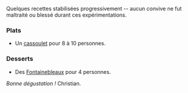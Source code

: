 Quelques recettes stabilisées progressivement -- aucun convive ne fut
maltraité ou blessé durant ces expérimentations.

### Plats<a id="sec-1" name="sec-1"></a>
- Un [cassoulet](./cassoulet.md) pour 8 à 10 personnes.

### Desserts<a id="sec-2" name="sec-2"></a>
- Des [Fontainebleaux](./fontainebleau.md) pour 4 personnes.

*Bonne dégustation !*
Christian.

